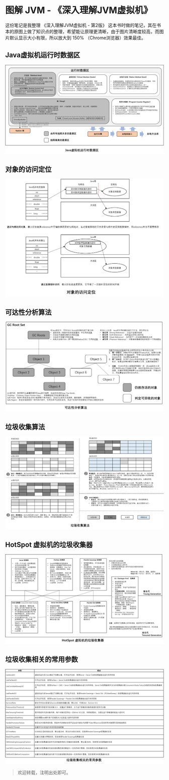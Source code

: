# 图解 JVM - 《深入理解JVM虚拟机》 #

这份笔记是我整理 《深入理解JVM虚拟机 - 第2版》 这本书时做的笔记，其在书本的原图上做了知识点的整理，希望能让原理更清晰，由于图片清晰度较高，而图片默认显示大小有限，所以放大到 150% （Chrome浏览器）效果最佳。

## Java虚拟机运行时数据区 ##

![](https://github.com/yongjianmeng/blog/blob/master/images/%E5%9B%BE%E8%A7%A3%20JVM%20-%20%E3%80%8A%E6%B7%B1%E5%85%A5%E7%90%86%E8%A7%A3JVM%E8%99%9A%E6%8B%9F%E6%9C%BA%E3%80%8B-%200.png)

## 对象的访问定位 ##

![](https://github.com/yongjianmeng/blog/blob/master/images/%E5%9B%BE%E8%A7%A3%20JVM%20-%20%E3%80%8A%E6%B7%B1%E5%85%A5%E7%90%86%E8%A7%A3JVM%E8%99%9A%E6%8B%9F%E6%9C%BA%E3%80%8B-%201.png)

## 可达性分析算法 ##

![](https://github.com/yongjianmeng/blog/blob/master/images/%E5%9B%BE%E8%A7%A3%20JVM%20-%20%E3%80%8A%E6%B7%B1%E5%85%A5%E7%90%86%E8%A7%A3JVM%E8%99%9A%E6%8B%9F%E6%9C%BA%E3%80%8B-%202.png)

## 垃圾收集算法 ##

![](https://github.com/yongjianmeng/blog/blob/master/images/%E5%9B%BE%E8%A7%A3%20JVM%20-%20%E3%80%8A%E6%B7%B1%E5%85%A5%E7%90%86%E8%A7%A3JVM%E8%99%9A%E6%8B%9F%E6%9C%BA%E3%80%8B-%203.png)

## HotSpot 虚拟机的垃圾收集器 ##

![](https://github.com/yongjianmeng/blog/blob/master/images/%E5%9B%BE%E8%A7%A3%20JVM%20-%20%E3%80%8A%E6%B7%B1%E5%85%A5%E7%90%86%E8%A7%A3JVM%E8%99%9A%E6%8B%9F%E6%9C%BA%E3%80%8B-%204.png)

## 垃圾收集相关的常用参数 ##

![](https://github.com/yongjianmeng/blog/blob/master/images/%E5%9B%BE%E8%A7%A3%20JVM%20-%20%E3%80%8A%E6%B7%B1%E5%85%A5%E7%90%86%E8%A7%A3JVM%E8%99%9A%E6%8B%9F%E6%9C%BA%E3%80%8B-%205.png)

> 欢迎转载，注明出处即可。